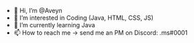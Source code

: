 - 👋 Hi, I’m @Aveyn
- 👀 I’m interested in Coding (Java, HTML, CSS, JS)
- 🌱 I’m currently learning Java
- 📫 How to reach me -> send me an PM on Discord: .ms#0001

<!---
Aveyn/Aveyn is a ✨ special ✨ repository because its `README.md` (this file) appears on your GitHub profile.
You can click the Preview link to take a look at your changes.
--->
